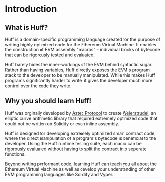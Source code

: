 # Introduction

## What is Huff?

Huff is a domain-specific programming language created for the purpose of writing highly optimized code for the Ethereum Virtual Machine. It enables the construction of EVM assembly "macros" - individual blocks of bytecode that can be rigorously tested and evaluated.

Huff barely hides the inner-workings of the EVM behind syntactic sugar. Rather than having variables, Huff directly exposes the EVM's program stack to the developer to be manually manipulated. While this makes Huff programs significantly harder to write, it gives the developer much more control over the code they write.

## Why you should learn Huff!

Huff was orginally developed by [Aztec Protocol](https://github.com/AztecProtocol) to create [Weierstrudel](https://github.com/AztecProtocol/weierstrudel/tree/master/huff_modules), an elliptic curve arithmetic library that required extremely optimized code that could not be written on Solidity or even inline assembly.

Huff is designed for developing extremely optimized smart contract code, where the direct manipulation of a program's bytecode is beneficial to the developer. Using the Huff runtime testing suite, each macro can be rigorously evaluated without having to split the contract into seperate functions.

Beyond writing performant code, learning Huff can teach you all about the Ethereum Virtual Machine as well as develop your understanding of other EVM programming languages like Solidity and Vyper.
